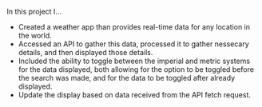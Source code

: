 In this project I...

- Created a weather app than provides real-time data for any location in the
  world.
- Accessed an API to gather this data, processed it to gather nessecary details, and then displayed those details.
- Included the ability to toggle between the imperial and metric systems for the data displayed, both allowing for the option to be toggled before the search was made, and for the data to be toggled after already displayed.
- Update the display based on data received from the API fetch request.
